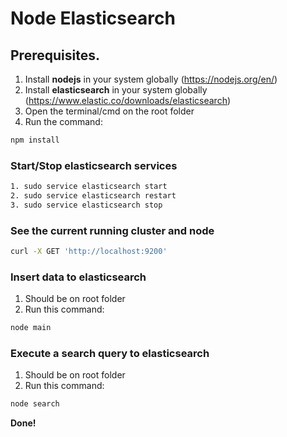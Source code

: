 # Node Elasticsearch

## Prerequisites.
1. Install **nodejs** in your system globally (https://nodejs.org/en/)
2. Install **elasticsearch** in your system globally (https://www.elastic.co/downloads/elasticsearch)
3. Open the terminal/cmd on the root folder
3. Run the command: 

```bash
npm install
```

### Start/Stop elasticsearch services

```bash
1. sudo service elasticsearch start
2. sudo service elasticsearch restart
3. sudo service elasticsearch stop
```

### See the current running cluster and node

```bash
curl -X GET 'http://localhost:9200'
```

### Insert data to elasticsearch
1. Should be on root folder
2. Run this command: 

```bash
node main
```

### Execute a search query to elasticsearch
1. Should be on root folder
2. Run this command: 

```bash
node search
```

**Done!**